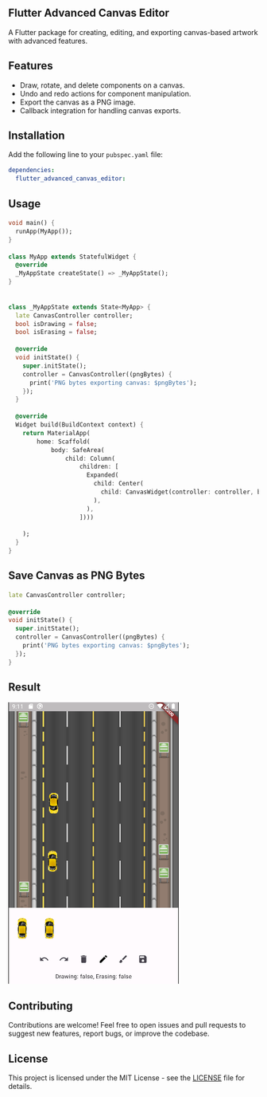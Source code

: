## Flutter Advanced Canvas Editor

A Flutter package for creating, editing, and exporting canvas-based artwork with advanced features.

## Features

* Draw, rotate, and delete components on a canvas.
* Undo and redo actions for component manipulation.
* Export the canvas as a PNG image.
* Callback integration for handling canvas exports.

## Installation

Add the following line to your `pubspec.yaml` file:
```yaml
dependencies:
  flutter_advanced_canvas_editor:
```

## Usage

```dart
void main() {
  runApp(MyApp());
}

class MyApp extends StatefulWidget {
  @override
  _MyAppState createState() => _MyAppState();
}


class _MyAppState extends State<MyApp> {
  late CanvasController controller;
  bool isDrawing = false;
  bool isErasing = false;

  @override
  void initState() {
    super.initState();
    controller = CanvasController((pngBytes) {
      print('PNG bytes exporting canvas: $pngBytes');
    });
  }

  @override
  Widget build(BuildContext context) {
    return MaterialApp(
        home: Scaffold(
            body: SafeArea(
                child: Column(
                    children: [
                      Expanded(
                        child: Center(
                          child: CanvasWidget(controller: controller, backgroundImage: 'assets/images/background.png',),
                        ),
                      ),
                    ])))

    );
  }
}
```

## Save Canvas as PNG Bytes

```dart
late CanvasController controller;

@override
void initState() {
  super.initState();
  controller = CanvasController((pngBytes) {
    print('PNG bytes exporting canvas: $pngBytes');
  });
}
```

## Result

![Result](assets/images/result.png)

## Contributing

Contributions are welcome! Feel free to open issues and pull requests to suggest new features, report bugs, or improve the codebase.

## License
This project is licensed under the MIT License - see the [LICENSE](https://github.com/Dojibery/flutter-advanced-canvas-editor/blob/master/LICENSE)
file for details.
